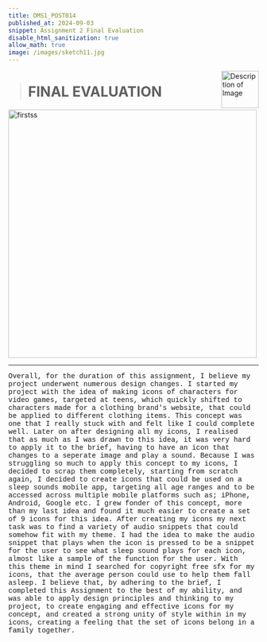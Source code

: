 ```yaml
---
title: DMS1_POST014
published_at: 2024-09-03
snippet: Assignment 2 Final Evaluation
disable_html_sanitization: true
allow_math: true
image: /images/sketch11.jpg
---
```


<img src="https://www.hardjewelry.com/cdn/shop/files/ezgif.com-gif-maker_3.gif?v=1649272041" alt="Description of Image" style="float:right; margin-left:20px; width:75px; height:auto;">

># **FINAL EVALUATION**

<img src="ss1/html.png" alt="firstss" width="500" height="500">

---


<style>
  .custom-font {
    font-family: 'Courier New', Courier, monospace;
  }
</style>

<p class="custom-font">
Overall, for the duration of this assignment, I believe my project underwent numerous design changes. I started my project with the idea of making icons of characters for video games, targeted at teens, which quickly shifted to characters made for a clothing brand's website, that could be applied to different clothing items. This concept was one that I really stuck with and felt like I could complete well. Later on after designing all my icons, I realised that as much as I was drawn to this idea, it was very hard to apply it to the brief, having to have an icon that changes to a seperate image and play a sound. Because I was struggling so much to apply this concept to my icons, I decided to scrap them completely, starting from scratch again, I decided to create icons that could be used on a sleep sounds mobile app, targeting all age ranges and to be accessed across multiple mobile platforms such as; iPhone, Android, Google etc. I grew fonder of this concept, more than my last idea and found it much easier to create a set of 9 icons for this idea. After creating my icons my next task was to find a variety of audio snippets that could somehow fit with my theme. I had the idea to make the audio snippet that plays when the icon is pressed to be a snippet for the user to see what sleep sound plays for each icon, almost like a sample of the function for the user. With this theme in mind I searched for copyright free sfx for my icons, that the average person could use to help them fall asleep. I believe that, by adhering to the brief, I completed this Assignment to the best of my ability, and was able to apply design principles and thinking to my project, to create engaging and effective icons for my concept, and created a strong unity of style within in my icons, creating a feeling that the set of icons belong in a family together.